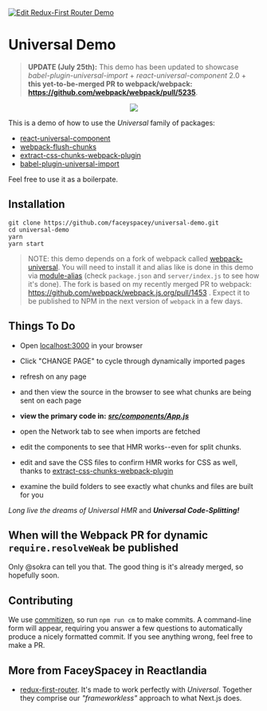 <a href="https://gitter.im/Reactlandia/Lobby" target="_blank">
  <img alt="Edit Redux-First Router Demo" src="http://cdn.reactlandia.com/chat-badge-reactlandia.png">
</a>

# Universal Demo
> **UPDATE (July 25th):** This demo has been updated to showcase *babel-plugin-universal-import* + *react-universal-component* 2.0 + **this yet-to-be-merged PR to webpack/webpack: https://github.com/webpack/webpack/pull/5235**. 

<p align="center">
  <img src="https://cdn.reactlandia.com/react-universal-component-demo-twitter.gif" />
</p>

This is a demo of how to use the *Universal* family of packages:

- [react-universal-component](https://github.com/faceyspacey/react-universal-component) 
- [webpack-flush-chunks](https://github.com/faceyspacey/webpack-flush-chunks)
- [extract-css-chunks-webpack-plugin](https://github.com/faceyspacey/extract-css-chunks-webpack-plugin)
- [babel-plugin-universal-import](https://github.com/faceyspacey/babel-plugin-universal-import) 

Feel free to use it as a boilerpate.

## Installation

```
git clone https://github.com/faceyspacey/universal-demo.git
cd universal-demo
yarn
yarn start
```
> NOTE: this demo depends on a fork of webpack called [webpack-universal](https://www.npmjs.com/package/webpack-universal). You will need to install it and alias like is done in this demo via [module-alias](https://www.npmjs.com/package/module-alias) (check `package.json` and `server/index.js` to see how it's done). The fork is based on my recently merged PR to webpack: https://github.com/webpack/webpack.js.org/pull/1453 . Expect it to be published to NPM in the next version of `webpack` in a few days.


## Things To Do
- Open [localhost:3000](http://localhost:3000) in your browser
- Click "CHANGE PAGE" to cycle through dynamically imported pages
- refresh on any page
- and then view the source in the browser to see what chunks are being sent on each page
- **view the primary code in:** ***[src/components/App.js](./src/components/App.js)***
- open the Network tab to see when imports are fetched
- edit the components to see that HMR works--even for split chunks.
- edit and save the CSS files to confirm HMR works for CSS as well, thanks to [extract-css-chunks-webpack-plugin](https://github.com/faceyspacey/extract-css-chunks-webpack-plugin)

- examine the build folders to see exactly what chunks and files are built for you 



*Long live the dreams of Universal HMR* and ***Universal Code-Splitting!***


## When will the Webpack PR for dynamic `require.resolveWeak` be published

Only @sokra can tell you that. The good thing is it's already merged, so hopefully soon.

## Contributing
We use [commitizen](https://github.com/commitizen/cz-cli), so run `npm run cm` to make commits. A command-line form will appear, requiring you answer a few questions to automatically produce a nicely formatted commit. If you see anything wrong, feel free to make a PR.

## More from FaceySpacey in Reactlandia
- [redux-first-router](https://github.com/faceyspacey/redux-first-router). It's made to work perfectly with *Universal*. Together they comprise our *"frameworkless"* approach to what Next.js does.
